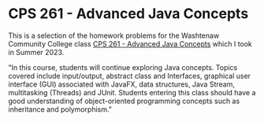 # CPS 261 - Advanced Java Concepts

This is a selection of the homework problems for the Washtenaw Community College class [CPS 261 - Advanced Java Concepts](https://catalog.wccnet.edu/current/courses/cps-261.php) which I took in Summer 2023.

"In this course, students will continue exploring Java concepts. Topics covered include input/output, abstract class and Interfaces, graphical user interface (GUI) associated with JavaFX, data structures, Java Stream, multitasking (Threads) and JUnit. Students entering this class should have a good understanding of object-oriented programming concepts such as inheritance and polymorphism."
